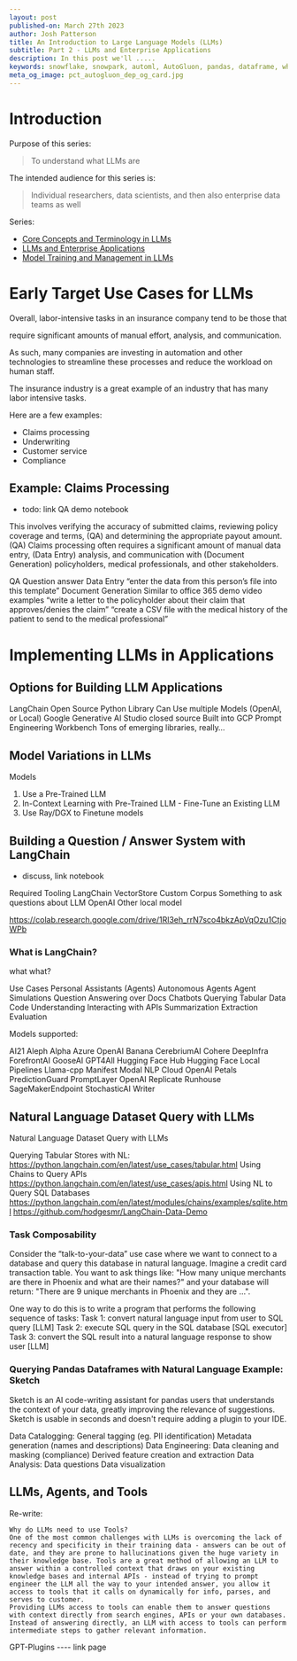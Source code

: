 ```yaml
---
layout: post
published-on: March 27th 2023
author: Josh Patterson
title: An Introduction to Large Language Models (LLMs)
subtitle: Part 2 - LLMs and Enterprise Applications
description: In this post we'll .....
keywords: snowflake, snowpark, automl, AutoGluon, pandas, dataframe, whl, pip, anaconda, dependency
meta_og_image: pct_autogluon_dep_og_card.jpg
---
```


# Introduction

Purpose of this series:

> To understand what LLMs are

The intended audience for this series is:

> Individual researchers, data scientists, and then also enterprise data teams as well

Series:

* [Core Concepts and Terminology in LLMs](intro_to_llms_part_1_terminology.html)
* [LLMs and Enterprise Applications](intro_to_llms_part_2_applications.html)
* [Model Training and Management in LLMs](intro_to_llms_part_3_model_management.html)

# Early Target Use Cases for LLMs

Overall, labor-intensive tasks in an insurance company tend to be those that 

require significant amounts of manual effort, analysis, and communication. 

As such, many companies are investing in automation and other technologies to streamline these processes and reduce the workload on human staff.

The insurance industry is a great example of an industry that has many labor intensive tasks.

Here are a few examples:

* Claims processing
* Underwriting
* Customer service
* Compliance


## Example: Claims Processing

* todo: link QA demo notebook

This involves 
verifying the accuracy of submitted claims, 
reviewing policy coverage and terms, (QA)
and determining the appropriate payout amount.  (QA)
Claims processing often requires 
a significant amount of manual data entry, (Data Entry)
analysis, 
and communication with (Document Generation)
policyholders, 
medical professionals, 
and other stakeholders.


QA
Question answer
Data Entry
“enter the data from this person’s file into this template”
Document Generation
Similar to office 365 demo video
examples
“write a letter to the policyholder about their claim that approves/denies the claim”
“create a CSV file with the medical history of the patient to send to the medical professional”


# Implementing LLMs in Applications


## Options for Building LLM Applications

LangChain
Open Source Python Library
Can Use multiple Models (OpenAI, or Local)
Google Generative AI Studio
closed source
Built into GCP
Prompt Engineering Workbench
Tons of emerging libraries, really…


## Model Variations in LLMs

Models

1. Use a Pre-Trained LLM
2. In-Context Learning with Pre-Trained LLM - Fine-Tune an Existing LLM
3. Use Ray/DGX to Finetune models

## Building a Question / Answer System with LangChain

* discuss, link notebook


Required Tooling
LangChain
VectorStore
Custom Corpus
Something to ask questions about
LLM
OpenAI
Other local model

https://colab.research.google.com/drive/1Rl3eh_rrN7sco4bkzApVqOzu1CtjoWPb


### What is LangChain?

what what?

Use Cases
Personal Assistants (Agents)
Autonomous Agents
Agent Simulations
Question Answering over Docs
Chatbots
Querying Tabular Data
Code Understanding
Interacting with APIs
Summarization
Extraction
Evaluation

Models supported:

AI21
Aleph Alpha
Azure OpenAI
Banana
CerebriumAI
Cohere
DeepInfra
ForefrontAI
GooseAI
GPT4All
Hugging Face Hub
Hugging Face Local Pipelines
Llama-cpp
Manifest
Modal
NLP Cloud
OpenAI
Petals
PredictionGuard
PromptLayer OpenAI
Replicate
Runhouse
SageMakerEndpoint
StochasticAI
Writer



## Natural Language Dataset Query with LLMs


Natural Language Dataset Query with LLMs

Querying Tabular Stores with NL:
https://python.langchain.com/en/latest/use_cases/tabular.html
Using Chains to Query APIs
https://python.langchain.com/en/latest/use_cases/apis.html
Using NL to Query SQL Databases
https://python.langchain.com/en/latest/modules/chains/examples/sqlite.html
https://github.com/hodgesmr/LangChain-Data-Demo

### Task Composability

Consider the “talk-to-your-data” use case where we want to connect to a database and query this database in natural language. Imagine a credit card transaction table. You want to ask things like: 
"How many unique merchants are there in Phoenix and what are their names?" 
and your database will return: 
"There are 9 unique merchants in Phoenix and they are …".

One way to do this is to write a program that performs the following sequence of tasks:
Task 1: convert natural language input from user to SQL query [LLM]
Task 2: execute SQL query in the SQL database [SQL executor]
Task 3: convert the SQL result into a natural language response to show user [LLM]

### Querying Pandas Dataframes with Natural Language Example: Sketch

Sketch is an AI code-writing assistant for pandas users that understands the context of your data, greatly improving the relevance of suggestions. Sketch is usable in seconds and doesn't require adding a plugin to your IDE.

Data Catalogging:
General tagging (eg. PII identification)
Metadata generation (names and descriptions)
Data Engineering:
Data cleaning and masking (compliance)
Derived feature creation and extraction
Data Analysis:
Data questions
Data visualization

## LLMs, Agents, and Tools

Re-write:
```
Why do LLMs need to use Tools?
One of the most common challenges with LLMs is overcoming the lack of recency and specificity in their training data - answers can be out of date, and they are prone to hallucinations given the huge variety in their knowledge base. Tools are a great method of allowing an LLM to answer within a controlled context that draws on your existing knowledge bases and internal APIs - instead of trying to prompt engineer the LLM all the way to your intended answer, you allow it access to tools that it calls on dynamically for info, parses, and serves to customer.
Providing LLMs access to tools can enable them to answer questions with context directly from search engines, APIs or your own databases. Instead of answering directly, an LLM with access to tools can perform intermediate steps to gather relevant information. 
```

GPT-Plugins ---- link page
